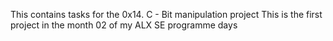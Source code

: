This contains tasks for the 0x14. C - Bit manipulation project
This is the first project in the month 02 of my ALX SE programme days

